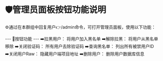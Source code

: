 🛡️管理员面板按钮功能说明
=================
⚙️通过在本群组中回复用户👉/admin命令，可打开管理员面板，使用以下功能：

--- 🔘按钮功能 ---
➡️拉黑用户：     将用户加入黑名单
➡️解除拉黑：     将用户从黑名单移除
➡️关闭验证码：   所有用户去除验证码
➡️查询黑名单：   列出所有被禁用户ID
➡️关闭用户Raw：  隐藏用户端项目地址
➡️删除用户：     删除用户数据库信息
